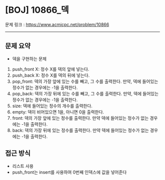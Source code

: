 # [BOJ] 10866_덱

문제 링크 : https://www.acmicpc.net/problem/10866

-----------------
## 문제 요약
  - 덱을 구현하는 문제
  1. push_front X: 정수 X를 덱의 앞에 넣는다.
  2. push_back X: 정수 X를 덱의 뒤에 넣는다.
  3. pop_front: 덱의 가장 앞에 있는 수를 빼고, 그 수를 출력한다. 만약, 덱에 들어있는 정수가 없는 경우에는 -1을 출력한다.
  4. pop_back: 덱의 가장 뒤에 있는 수를 빼고, 그 수를 출력한다. 만약, 덱에 들어있는 정수가 없는 경우에는 -1을 출력한다.
  5. size: 덱에 들어있는 정수의 개수를 출력한다.
  6. empty: 덱이 비어있으면 1을, 아니면 0을 출력한다.
  7. front: 덱의 가장 앞에 있는 정수를 출력한다. 만약 덱에 들어있는 정수가 없는 경우에는 -1을 출력한다.
  8. back: 덱의 가장 뒤에 있는 정수를 출력한다. 만약 덱에 들어있는 정수가 없는 경우에는 -1을 출력한다.

## 접근 방식
  - 리스트 사용
  - push_front는 insert를 사용하여 0번째 인덱스에 값을 넣어준다
